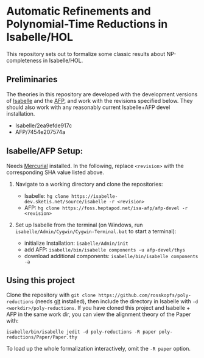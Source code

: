 # Automatic Refinements and Polynomial-Time Reductions in Isabelle/HOL
This repository sets out to formalize some classic results about NP-completeness in Isabelle/HOL.

## Preliminaries

The theories in this repository are developed with the development versions of [Isabelle](https://isabelle.in.tum.de)
and the [AFP](https://www.isa-afp.org/download/), and work with the revisions specified below.
They should also work with any reasonably current Isabelle+AFP devel installation.

- Isabelle/2ea9efde917c
- AFP/7454e207574a

## Isabelle/AFP Setup:
Needs [Mercurial](https://www.mercurial-scm.org/) installed.
In the following, replace `<revision>` with the corresponding SHA value listed above.

1. Navigate to a working directory and clone the repositories:
   - Isabelle: `hg clone https://isabelle-dev.sketis.net/source/isabelle -r <revision>`
   - AFP: `hg clone https://foss.heptapod.net/isa-afp/afp-devel -r <revision>`

2. Set up Isabelle from the terminal (on Windows, run `isabelle/Admin/Cygwin/Cygwin-Terminal.bat` to start a terminal):
   - initialize Installation: `isabelle/Admin/init`
   - add AFP: `isabelle/bin/isabelle components -u afp-devel/thys`
   - download additional components: `isabelle/bin/isabelle components -a`

## Using this project
Clone the repository with `git clone https://github.com/rosskopfs/poly-reductions`
(needs [git](https://git-scm.com/) installed),
then include the directory in Isabelle with `-d <workdir>/poly-reductions`.
If you have cloned this project and Isabelle + AFP in the same work dir,
you can view the alignment theory of the Paper with:
```
isabelle/bin/isabelle jedit -d poly-reductions -R paper poly-reductions/Paper/Paper.thy
```
To load up the whole formalization interactively, omit the `-R paper` option.